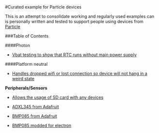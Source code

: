 #Curated example for Particle devices

This is an attempt to consolidate working and regularly used examples can is personally written and tested to support people using devices from [Particle](https://particle.io)

###Table of Contents

####Photon

- [Vbat testing to show that RTC runs without main power supply](photon-vbat)


####Platform neutral

- [Handles dropped wifi or lost connection so device will not hang in a weird state](wifi-auto-reconnect)

**Peripherals/Sensors**
- [Allows the usage of SD card with any devices](sd-library)

- [ADXL345 from Adafruit](Adafruit_ADXL345)

- [BMP085 from Adafruit](Adafruit-BMP085)

- [BMP085 modded for electron](Adafruit-BMP085-electron)
